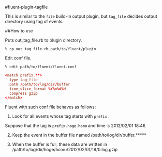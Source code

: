 #fluent-plugin-tagfile

This is similar to the `file` build-in output plugin, but `tag_file` decides output directory using tag of events.

##How to use

Puts out_tag_file.rb to plugin directory.

```shell
% cp out_tag_file.rb path/to/fluent/plugin
```

Edit conf file.

```shell
% edit path/to/fluent/fluent.conf
```

```conf
<match prefix.**>
  type tag_file
  path /path/to/log/dir/buffer
  time_slice_format %Y%m%d%H
  compress gzip
</match>
```

Fluent with such conf file behaves as follows:

1. Look for all events whose tag starts with `prefix.`

Suppose that the tag is `prefix.hoge.homu` and time is 2012/02/01 18:46.

2. Keep the event in the buffer file named /path/to/log/dir/buffer.*****

3. When the buffer is full, these data are written in /path/to/log/dir/hoge/homu/2012/02/01/18/0.log.gzip
